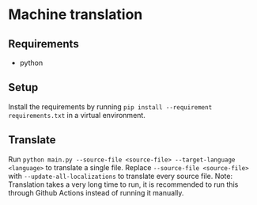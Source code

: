 # Machine translation

## Requirements

 * python

## Setup

Install the requirements by running `pip install --requirement requirements.txt` in a
virtual environment.

## Translate

Run `python main.py --source-file <source-file> --target-language <language>` to translate
a single file. Replace `--source-file <source-file>` with `--update-all-localizations` to
translate every source file.
Note: Translation takes a very long time to run, it is recommended to run this through Github
Actions instead of running it manually.
